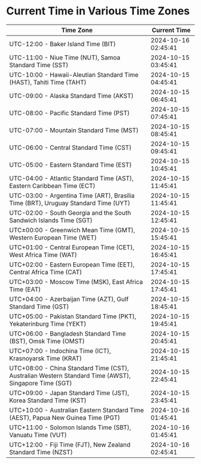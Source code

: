 # Current Time in Various Time Zones

| Time Zone | Current Time |
|-----------|--------------|
| UTC-12:00 - Baker Island Time (BIT) | 2024-10-16 02:45:41 |
| UTC-11:00 - Niue Time (NUT), Samoa Standard Time (SST) | 2024-10-15 03:45:41 |
| UTC-10:00 - Hawaii-Aleutian Standard Time (HAST), Tahiti Time (TAHT) | 2024-10-15 04:45:41 |
| UTC-09:00 - Alaska Standard Time (AKST) | 2024-10-15 06:45:41 |
| UTC-08:00 - Pacific Standard Time (PST) | 2024-10-15 07:45:41 |
| UTC-07:00 - Mountain Standard Time (MST) | 2024-10-15 08:45:41 |
| UTC-06:00 - Central Standard Time (CST) | 2024-10-15 09:45:41 |
| UTC-05:00 - Eastern Standard Time (EST) | 2024-10-15 10:45:41 |
| UTC-04:00 - Atlantic Standard Time (AST), Eastern Caribbean Time (ECT) | 2024-10-15 11:45:41 |
| UTC-03:00 - Argentina Time (ART), Brasília Time (BRT), Uruguay Standard Time (UYT) | 2024-10-15 11:45:41 |
| UTC-02:00 - South Georgia and the South Sandwich Islands Time (SGT) | 2024-10-15 12:45:41 |
| UTC±00:00 - Greenwich Mean Time (GMT), Western European Time (WET) | 2024-10-15 15:45:41 |
| UTC+01:00 - Central European Time (CET), West Africa Time (WAT) | 2024-10-15 16:45:41 |
| UTC+02:00 - Eastern European Time (EET), Central Africa Time (CAT) | 2024-10-15 17:45:41 |
| UTC+03:00 - Moscow Time (MSK), East Africa Time (EAT) | 2024-10-15 17:45:41 |
| UTC+04:00 - Azerbaijan Time (AZT), Gulf Standard Time (GST) | 2024-10-15 18:45:41 |
| UTC+05:00 - Pakistan Standard Time (PKT), Yekaterinburg Time (YEKT) | 2024-10-15 19:45:41 |
| UTC+06:00 - Bangladesh Standard Time (BST), Omsk Time (OMST) | 2024-10-15 20:45:41 |
| UTC+07:00 - Indochina Time (ICT), Krasnoyarsk Time (KRAT) | 2024-10-15 21:45:41 |
| UTC+08:00 - China Standard Time (CST), Australian Western Standard Time (AWST), Singapore Time (SGT) | 2024-10-15 22:45:41 |
| UTC+09:00 - Japan Standard Time (JST), Korea Standard Time (KST) | 2024-10-15 23:45:41 |
| UTC+10:00 - Australian Eastern Standard Time (AEST), Papua New Guinea Time (PGT) | 2024-10-16 01:45:41 |
| UTC+11:00 - Solomon Islands Time (SBT), Vanuatu Time (VUT) | 2024-10-16 01:45:41 |
| UTC+12:00 - Fiji Time (FJT), New Zealand Standard Time (NZST) | 2024-10-16 02:45:41 |
